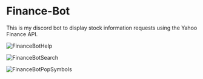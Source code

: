# Finance-Bot
This is my discord bot to display stock 
information requests using the Yahoo Finance API.

![FinanceBotHelp](https://user-images.githubusercontent.com/82846057/126687939-635e1b1b-b5d9-4b9e-a75b-487524f85e4a.PNG)



![FinanceBotSearch](https://user-images.githubusercontent.com/82846057/126687983-d19fd743-1bfb-40b5-866d-c3dcbb1833c6.PNG)



![FinanceBotPopSymbols](https://user-images.githubusercontent.com/82846057/126687994-13334f91-9f0f-49d5-b2c2-6d987b25fabe.PNG)

